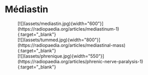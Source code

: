 # Médiastin

<figure markdown="span">
    [![](assets/mediastin.jpg){width="600"}](https://radiopaedia.org/articles/mediastinum-1){:target="_blank"}
</br>
    [![](assets/tummed.jpg){width="800"}](https://radiopaedia.org/articles/mediastinal-mass){:target="_blank"}
</br>
    [![](assets/phrenique.jpg){width="550"}](https://radiopaedia.org/articles/phrenic-nerve-paralysis-1){:target="_blank"}
</figure>